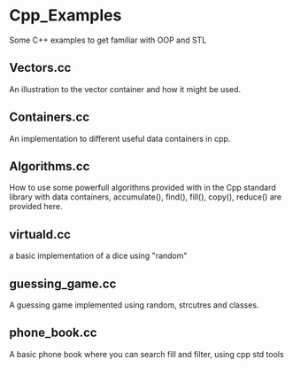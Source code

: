 # Cpp_Examples
Some C++ examples to get familiar with OOP and STL

## Vectors.cc
An illustration to the vector container and how it might be used.

## Containers.cc
An implementation to different useful data containers in cpp.

## Algorithms.cc
How to use some powerfull algorithms provided with in the Cpp standard library with data containers, accumulate(), find(), fill(), copy(), reduce() are provided here.

## virtuald.cc 
a basic implementation of a dice using "random"

## guessing_game.cc
A guessing game implemented using random, strcutres and classes.

## phone_book.cc
A basic phone book where you can search fill and filter, using cpp std tools
